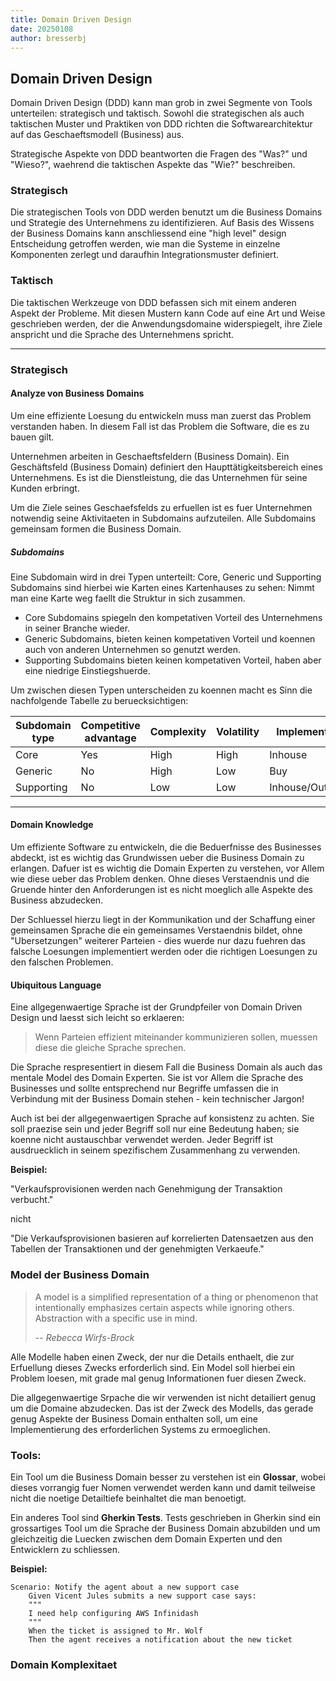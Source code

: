```yaml
---
title: Domain Driven Design
date: 20250108
author: bresserbj
---
```


## Domain Driven Design

Domain Driven Design (DDD) kann man grob in zwei Segmente von Tools unterteilen: strategisch und taktisch.
Sowohl die strategischen als auch taktischen Muster und Praktiken von DDD richten die Softwarearchitektur auf 
das Geschaeftsmodell (Business) aus.

Strategische Aspekte von DDD beantworten die Fragen des "Was?" und "Wieso?", waehrend die taktischen Aspekte das
"Wie?" beschreiben.

### Strategisch

Die strategischen Tools von DDD werden benutzt um die Business Domains und Strategie des Unternehmens zu identifizieren.
Auf Basis des Wissens der Business Domains kann anschliessend eine "high level" design Entscheidung getroffen werden,
wie man die Systeme in einzelne Komponenten zerlegt und daraufhin Integrationsmuster definiert.

### Taktisch

Die taktischen Werkzeuge von DDD befassen sich mit einem anderen Aspekt der Probleme. Mit diesen Mustern kann Code auf 
eine Art und Weise geschrieben werden, der die Anwendungsdomaine widerspiegelt, ihre Ziele anspricht und die Sprache des
Unternehmens spricht.

------

### Strategisch

#### Analyze von Business Domains

Um eine effiziente Loesung du entwickeln muss man zuerst das Problem verstanden haben. In diesem Fall ist das Problem
die Software, die es zu bauen gilt.

Unternehmen arbeiten in Geschaeftsfeldern (Business Domain). 
Ein Geschäftsfeld (Business Domain) definiert den Haupttätigkeitsbereich eines Unternehmens.
Es ist die Dienstleistung, die das Unternehmen für seine Kunden erbringt.

Um die Ziele seines Geschaefsfelds zu erfuellen ist es fuer Unternehmen notwendig seine Aktivitaeten in Subdomains
aufzuteilen. Alle Subdomains gemeinsam formen die Business Domain.

##### Subdomains

Eine Subdomain wird in drei Typen unterteilt: Core, Generic und Supporting
Subdomains sind hierbei wie Karten eines Kartenhauses zu sehen: Nimmt man eine Karte weg faellt die Struktur in sich zusammen.

- Core Subdomains spiegeln den kompetativen Vorteil des Unternehmens in seiner Branche wieder.
- Generic Subdomains, bieten keinen kompetativen Vorteil und koennen auch von anderen Unternehmen so genutzt werden.
- Supporting Subdomains bieten keinen kompetativen Vorteil, haben aber eine niedrige Einstiegshuerde.

Um zwischen diesen Typen unterscheiden zu koennen macht es Sinn die nachfolgende Tabelle zu beruecksichtigen:

| Subdomain type | Competitive advantage | Complexity | Volatility | Implementation    | Problem     |
|----------------|-----------------------|------------|----------|-------------------|-------------|
| Core           | Yes                   | High       | High     | Inhouse           | Interesting |
| Generic        | No                    | High       | Low      | Buy               | Solved      |
| Supporting     | No                    | Low        | Low      | Inhouse/Outsource | Obvious     |

----

#### Domain Knowledge 

Um effiziente Software zu entwickeln, die die Beduerfnisse des Businesses abdeckt, ist es wichtig das Grundwissen ueber 
die Business Domain zu erlangen. Dafuer ist es wichtig die Domain Experten zu verstehen, vor Allem wie diese ueber das 
Problem denken. Ohne dieses Verstaendnis und die Gruende hinter den Anforderungen ist es nicht moeglich alle Aspekte 
des Business abzudecken. 

Der Schluessel hierzu liegt in der Kommunikation und der Schaffung einer gemeinsamen Sprache die ein gemeinsames 
Verstaendnis bildet, ohne "Ubersetzungen" weiterer Parteien - dies wuerde nur dazu fuehren das falsche Loesungen 
implementiert werden oder die richtigen Loesungen zu den falschen Problemen.


#### Ubiquitous Language

Eine allgegenwaertige Sprache ist der Grundpfeiler von Domain Driven Design und laesst sich leicht so erklaeren:

> Wenn Parteien effizient miteinander kommunizieren sollen, muessen diese die gleiche Sprache sprechen.

Die Sprache respresentiert in diesem Fall die Business Domain als auch das mentale Model des Domain Experten. Sie ist 
vor Allem die Sprache des Businesses und sollte entsprechend nur Begriffe umfassen die in Verbindung mit der Business
Domain stehen - kein technischer Jargon!

Auch ist bei der allgegenwaertigen Sprache auf konsistenz zu achten. Sie soll praezise sein und jeder Begriff soll nur
eine Bedeutung haben; sie koenne nicht austauschbar verwendet werden. Jeder Begriff ist ausdruecklich in seinem 
spezifischem Zusammenhang zu verwenden.

**Beispiel:**

"Verkaufsprovisionen werden nach Genehmigung der Transaktion verbucht."

nicht

"Die Verkaufsprovisionen basieren auf korrelierten Datensaetzen aus den Tabellen der Transaktionen und der genehmigten Verkaeufe."

### Model der Business Domain

> A model is a simplified representation of a thing or phenomenon that intentionally emphasizes certain aspects while 
> ignoring others. Abstraction with a specific use in mind.
> 
> -- <cite>Rebecca Wirfs-Brock</cite>

Alle Modelle haben einen Zweck, der nur die Details enthaelt, die zur Erfuellung dieses Zwecks erforderlich sind.
Ein Model soll hierbei ein Problem loesen, mit grade mal genug Informationen fuer diesen Zweck. 

Die allgegenwaertige Srpache die wir verwenden ist nicht detailiert genug um die Domaine abzudecken. Das ist der Zweck
des Modells, das gerade genug Aspekte der Business Domain enthalten soll, um eine Implementierung des erforderlichen 
Systems zu ermoeglichen.

### Tools:

Ein Tool um die Business Domain besser zu verstehen ist ein **Glossar**, wobei dieses vorrangig fuer Nomen verwendet werden 
kann und damit teilweise nicht die noetige Detailtiefe beinhaltet die man benoetigt.

Ein anderes Tool sind **Gherkin Tests**. Tests geschrieben in Gherkin sind ein grossartiges Tool um die Sprache der 
Business Domain abzubilden und um gleichzeitig die Luecken zwischen dem Domain Experten und den Entwicklern zu schliessen.

**Beispiel:**

```feature
Scenario: Notify the agent about a new support case
    Given Vicent Jules submits a new support case says:
    """
    I need help configuring AWS Infinidash
    """
    When the ticket is assigned to Mr. Wolf
    Then the agent receives a notification about the new ticket
```

### Domain Komplexitaet